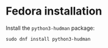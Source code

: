 # Fedora installation

Install the `python3-hudman` package:
```
sudo dnf install python3-hudman
```
